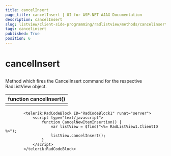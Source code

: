 ```yaml
---
title: cancelInsert
page_title: cancelInsert | UI for ASP.NET AJAX Documentation
description: cancelInsert
slug: listview/client-side-programming/radlistview/methods/cancelinsert
tags: cancelinsert
published: True
position: 6
---
```


# cancelInsert



## 

Method which fires the CancelInsert command for the respective RadListView object.


| function cancelInsert() |
| ------ |
||

````ASPNET
	    <telerik:RadCodeBlock ID="RadCodeBlock1" runat="server">
	        <script type="text/javascript">
	            function CancelNewItemInsertion() {
	                var listView = $find("<%= RadListView1.ClientID %>");
	                listView.cancelInsert();
	            } 
	        </script>
	    </telerik:RadCodeBlock>
````


